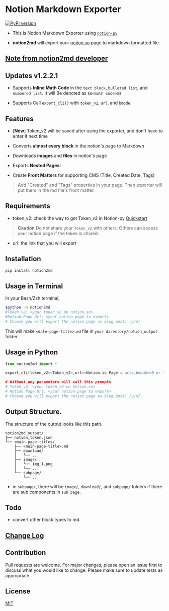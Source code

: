 # Notion Markdown Exporter
[![PyPI version](https://badge.fury.io/py/notion2md.svg)](https://badge.fury.io/py/notion2md)

- This is Notion Markdown Exporter using [`notion-py`](https://github.com/jamalex/notion-py)

- **notion2md** will export your [notion.so](http://notion.so) page to markdown formatted file.

## [Note from notion2md developer](announcement.md)

## Updates v1.2.2.1

- Supports **Inline Math Code** in the `text block`, `bulleted list`, and `numbered list`. It will Be denoted as `$$<math code>$$`

- Supports Call `export_cli()` with `token_v2`, `url`, and `bmode`

## Features

- [**New**] Token_v2 will be saved after using the exporter, and don't have to enter it next time

- Converts **almost every block** in the notion's page to Markdown

- Downloads **images** and **files** in notion's page

- Exports **Nested Pages**!

- Create **Front Matters** for supporting CMS (Title, Created Date, Tags)

> Add "Created" and "Tags" properties in your page. Then exporter will put them in the md file's front matter.

## Requirements

- token_v2: check the way to get Token_v2 in Notion-py [Quickstart](https://github.com/jamalex/notion-py#quickstart)

> **Caution** Do not share your `Token_v2` with others. Others can access your notion page if the token is shared.

- url: the link that you will export

## Installation
``` bash
pip install notion2md
```

## Usage in Terminal
In your Bash/Zsh terminal,
``` bash
$python -m notion2md
#Token_v2: <your token_v2 on notion.so>
#Notion Page Url: <your notion page to export>
# Choose you will export the notion page as blog post: [y/n]
```

This will make `<date-page-title>.md` file in `your directory/notion_output` folder.

## Usage in Python

``` python
from notion2md import *

export_cli(token_v2=<Token_v2>,url=<Notion.so Page's url>,bmode=<0 or 1>)

# Without any parameters will call this prompts
# Token_v2: <your token_v2 on notion.so>
# Notion Page Url: <your notion page to export>
# Choose you will export the notion page as blog post: [y/n]
```

## Output Structure.
The structure of the output looks like this path.

```
notion2md_output/
├── notion_token.json
└── <main-page-title>/
    ├── <main-page-title>.md
    ├── download/
    │   └── ...
    ├── image/
    │   └── img_1.png
    │   └── ...
    └── subpage/
        └── ...
```

- in `subpage/`, there will be `image/`, `download/`, and `subpage/` folders if there are sub components in `sub page`.

## Todo

- convert other block types to md. 

## [Change Log](./change_log.md)

## Contribution
Pull requests are welcome. For major changes, please open an issue first to discuss what you would like to change.
Please make sure to update tests as appropriate.

## License
[MIT](https://choosealicense.com/licenses/mit/)
